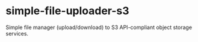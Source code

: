 # simple-file-uploader-s3
Simple file manager (upload/download) to S3 API-compliant object storage services.
